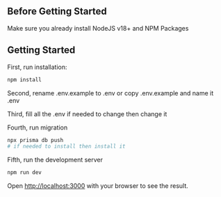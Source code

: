 ## Before Getting Started

Make sure you already install NodeJS v18+ and NPM Packages

## Getting Started

First, run installation:

```bash
npm install
```

Second, rename .env.example to .env or copy .env.example and name it .env

Third, fill all the .env if needed to change then change it

Fourth, run migration

```bash
npx prisma db push
# if needed to install then install it
```

Fifth, run the development server

```bash
npm run dev
```

Open [http://localhost:3000](http://localhost:3000) with your browser to see the result.
